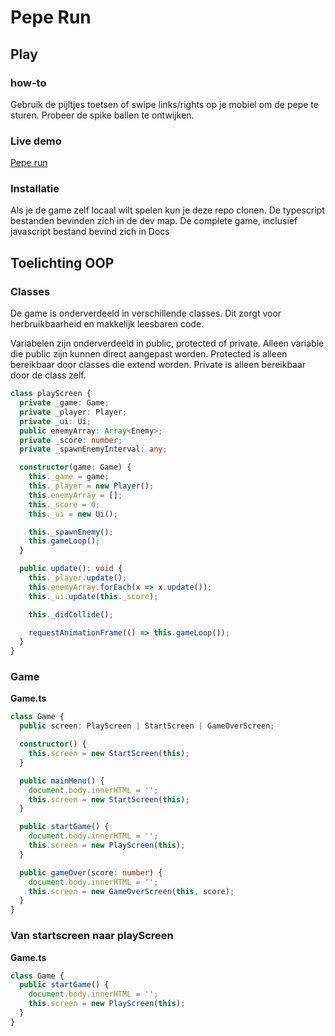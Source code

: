# Pepe Run

## Play

### how-to

Gebruik de pijltjes toetsen of swipe links/rights op je mobiel om de pepe te sturen.
Probeer de spike ballen te ontwijken.

### Live demo

[Pepe run](https://dennistimmers01.github.io/prog-gameproject/)

### Installatie

Als je de game zelf locaal wilt spelen kun je deze repo clonen. De typescript bestanden bevinden zich in de dev map.
De complete game, inclusief javascript bestand bevind zich in Docs

## Toelichting OOP

### Classes

De game is onderverdeeld in verschillende classes. Dit zorgt voor herbruikbaarheid en makkelijk leesbaren code.

Variabelen zijn onderverdeeld in public, protected of private. Alleen variable die public zijn kunnen direct aangepast worden.
Protected is alleen bereikbaar door classes die extend worden. Private is alleen bereikbaar door de class zelf.

```typescript
class playScreen {
  private _game: Game;
  private _player: Player;
  private _ui: Ui;
  public enemyArray: Array<Enemy>;
  private _score: number;
  private _spawnEnemyInterval: any;

  constructor(game: Game) {
    this._game = game;
    this._player = new Player();
    this.enemyArray = [];
    this._score = 0;
    this._ui = new Ui();

    this._spawnEnemy();
    this.gameLoop();
  }

  public update(): void {
    this._player.update();
    this.enemyArray.forEach(x => x.update());
    this._ui.update(this._score);

    this._didCollide();

    requestAnimationFrame(() => this.gameLoop());
  }
}
```

### Game

**Game.ts**

```typescript
class Game {
  public screen: PlayScreen | StartScreen | GameOverScreen;

  constructor() {
    this.screen = new StartScreen(this);
  }

  public mainMenu() {
    document.body.innerHTML = '';
    this.screen = new StartScreen(this);
  }

  public startGame() {
    document.body.innerHTML = '';
    this.screen = new PlayScreen(this);
  }

  public gameOver(score: number) {
    document.body.innerHTML = '';
    this.screen = new GameOverScreen(this, score);
  }
}
```

### Van startscreen naar playScreen

**Game.ts**

```typescript
class Game {
  public startGame() {
    document.body.innerHTML = '';
    this.screen = new PlayScreen(this);
  }
}
```

